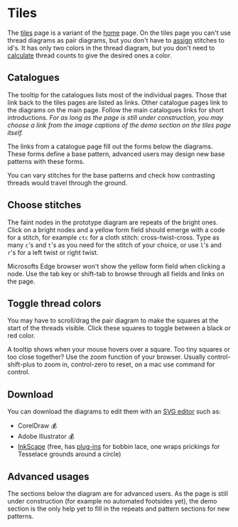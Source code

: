 Tiles
=====

The [tiles] page is a variant of the [home] page.
On the tiles page you can't use thread diagrams as pair diagrams,
but you don't have to [assign] stitches to id's.
It has only two colors in the thread diagram,
but you don't need to [calculate] thread counts
to give the desired ones a color.

[tiles]: /GroundForge/tiles
[home]: /GroundForge
[assign]: /GroundForge/help/Choose-Stitches#assign-stitches
[calculate]: /GroundForge/help/Thread-Colors


Catalogues
----------
The tooltip for the catalogues lists most of the individual pages.
Those that link back to the tiles pages are listed as links.
Other catalogue pages link to the diagrams on the main page.
Follow the main catalogues links for short introductions.
_For as long as the page is still under construction,
you may choose a link from the image captions of the demo section
on the tiles page itself._

The links from a catalogue page fill out the forms below the diagrams.
These forms define a base pattern, advanced users may design
new base patterns with these forms.

You can vary stitches for the base patterns and check how
contrasting threads would travel through the ground.


Choose stitches
---------------
The faint nodes in the prototype diagram are repeats of the bright ones.
Click on a bright nodes and a yellow form field should emerge with a code
for a stitch, for example `ctc` for a cloth stitch: cross-twist-cross.
Type as many `c`'s and `t`'s as you need for the stitch of your choice,
or use `l`'s and `r`'s for a left twist or right twist.

Microsofts Edge browser won't show the yellow form field when clicking a node.
Use the tab key or shift-tab to browse through all fields and links on the page.

Toggle thread colors
--------------------
You may have to scroll/drag the pair diagram to make
the squares at the start of the threads visible.
Click these squares to toggle between a black or red color.

A tooltip shows when your mouse hovers over a square. 
Too tiny squares or too close together? Use the zoom function of your browser.
Usually control-shift-plus to zoom in, control-zero to reset,
on a mac use command for control.

Download
--------
You can download the diagrams to edit them with an [SVG editor] such as:
- CorelDraw 💰
- Adobe Illustrator 💰
- [InkScape](http://www.inkscape.org/) (free, has [plug-ins] for bobbin lace, one wraps prickings for Tesselace grounds around a circle)

[plug-ins]: https://d-bl.github.io/inkscape-bobbinlace/
[SVG editor]: https://en.wikipedia.org/wiki/Comparison_of_vector_graphics_editors#File_format_support

Advanced usages
---------------
The sections below the diagram are for advanced users.
As the page is still under construction (for example no automated footsides yet),
the demo section is the only help yet to fill in the repeats and pattern sections
for new patterns. 
